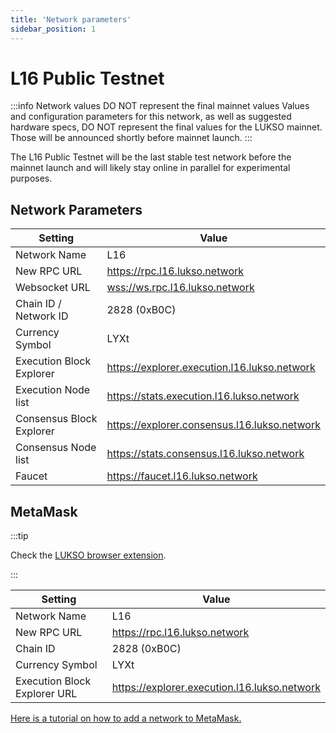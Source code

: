 ```yaml
---
title: 'Network parameters'
sidebar_position: 1
---
```


# L16 Public Testnet

:::info Network values DO NOT represent the final mainnet values
Values and configuration parameters for this network, as well as suggested hardware specs, DO NOT represent the final values for the LUKSO mainnet. Those will be announced shortly before mainnet launch.
:::

The L16 Public Testnet will be the last stable test network before the mainnet launch and will likely stay online in parallel for experimental purposes.

## Network Parameters

| Setting                  | Value                                          |
| ------------------------ | ---------------------------------------------- |
| Network Name             | L16                                            |
| New RPC URL              | <https://rpc.l16.lukso.network>                |
| Websocket URL            | <wss://ws.rpc.l16.lukso.network>               |
| Chain ID / Network ID    | 2828 (0xB0C)                                   |
| Currency Symbol          | LYXt                                           |
| Execution Block Explorer | <https://explorer.execution.l16.lukso.network> |
| Execution Node list      | <https://stats.execution.l16.lukso.network>    |
| Consensus Block Explorer | <https://explorer.consensus.l16.lukso.network> |
| Consensus Node list      | <https://stats.consensus.l16.lukso.network>    |
| Faucet                   | <https://faucet.l16.lukso.network>             |

## MetaMask

:::tip

Check the [LUKSO browser extension](../../guides/browser-extension/install-browser-extension).

:::

| Setting                      | Value                                          |
| ---------------------------- | ---------------------------------------------- |
| Network Name                 | L16                                            |
| New RPC URL                  | https://rpc.l16.lukso.network                  |
| Chain ID                     | 2828 (0xB0C)                                   |
| Currency Symbol              | LYXt                                           |
| Execution Block Explorer URL | <https://explorer.execution.l16.lukso.network> |

[Here is a tutorial on how to add a network to MetaMask.](https://metamask.zendesk.com/hc/en-us/articles/360043227612-How-to-add-a-custom-network-RPC)
